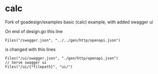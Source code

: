 # calc
Fork of goadesign/examples basic (calc) example, with added swagger ui

On end of design.go this line

```
Files("/swagger.json", "../../gen/http/openapi.json")
```

is changed with this lines

```
Files("/ui/swagger.json", "./gen/http/openapi.json")
// Serve swagger ui
Files("/ui/{*filepath}", "ui/")
```